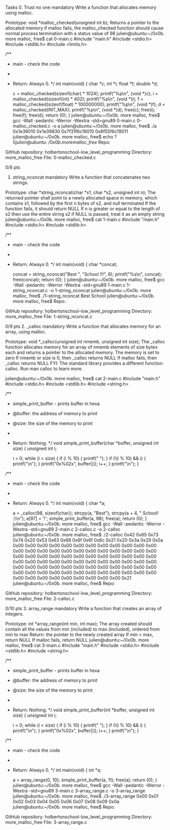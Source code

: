Tasks
0. Trust no one
mandatory
Write a function that allocates memory using malloc.

Prototype: void *malloc_checked(unsigned int b);
Returns a pointer to the allocated memory
if malloc fails, the malloc_checked function should cause normal process termination with a status value of 98
julien@ubuntu:~/0x0b. more malloc, free$ cat 0-main.c
#include "main.h"
#include <stdio.h>
#include <stdlib.h>
#include <limits.h>

/**
 * main - check the code
 *
 * Return: Always 0.
 */
int main(void)
{
    char *c;
    int *i;
    float *f;
    double *d;

    c = malloc_checked(sizeof(char) * 1024);
    printf("%p\n", (void *)c);
    i = malloc_checked(sizeof(int) * 402);
    printf("%p\n", (void *)i);
    f = malloc_checked(sizeof(float) * 100000000);
    printf("%p\n", (void *)f);
    d = malloc_checked(INT_MAX);
    printf("%p\n", (void *)d);
    free(c);
    free(i);
    free(f);
    free(d);
    return (0);
}
julien@ubuntu:~/0x0b. more malloc, free$ gcc -Wall -pedantic -Werror -Wextra -std=gnu89 0-main.c 0-malloc_checked.c -o a
julien@ubuntu:~/0x0b. more malloc, free$ ./a 
0x1e39010
0x1e39830
0x7f31f6c19010
0x6f55f6c19011
julien@ubuntu:~/0x0b. more malloc, free$ echo $?
0
julien@ubuntu:~/0x0b. more malloc, free$ 
Repo:

GitHub repository: holbertonschool-low_level_programming
Directory: more_malloc_free
File: 0-malloc_checked.c
  
0/6 pts
1. string_nconcat
mandatory
Write a function that concatenates two strings.

Prototype: char *string_nconcat(char *s1, char *s2, unsigned int n);
The returned pointer shall point to a newly allocated space in memory, which contains s1, followed by the first n bytes of s2, and null terminated
If the function fails, it should return NULL
If n is greater or equal to the length of s2 then use the entire string s2
if NULL is passed, treat it as an empty string
julien@ubuntu:~/0x0b. more malloc, free$ cat 1-main.c
#include "main.h"
#include <stdio.h>
#include <stdlib.h>

/**
 * main - check the code
 *
 * Return: Always 0.
 */
int main(void)
{
    char *concat;

    concat = string_nconcat("Best ", "School !!!", 6);
    printf("%s\n", concat);
    free(concat);
    return (0);
}
julien@ubuntu:~/0x0b. more malloc, free$ gcc -Wall -pedantic -Werror -Wextra -std=gnu89 1-main.c 1-string_nconcat.c -o 1-string_nconcat
julien@ubuntu:~/0x0b. more malloc, free$ ./1-string_nconcat
Best School
julien@ubuntu:~/0x0b. more malloc, free$ 
Repo:

GitHub repository: holbertonschool-low_level_programming
Directory: more_malloc_free
File: 1-string_nconcat.c
  
0/9 pts
2. _calloc
mandatory
Write a function that allocates memory for an array, using malloc.

Prototype: void *_calloc(unsigned int nmemb, unsigned int size);
The _calloc function allocates memory for an array of nmemb elements of size bytes each and returns a pointer to the allocated memory.
The memory is set to zero
If nmemb or size is 0, then _calloc returns NULL
If malloc fails, then _calloc returns NULL
FYI: The standard library provides a different function: calloc. Run man calloc to learn more.

julien@ubuntu:~/0x0b. more malloc, free$ cat 2-main.c
#include "main.h"
#include <stdio.h>
#include <stdlib.h>
#include <string.h>

/**
 * simple_print_buffer - prints buffer in hexa
 * @buffer: the address of memory to print
 * @size: the size of the memory to print
 *
 * Return: Nothing.
 */
void simple_print_buffer(char *buffer, unsigned int size)
{
    unsigned int i;

    i = 0;
    while (i < size)
    {
        if (i % 10)
        {
            printf(" ");
        }
        if (!(i % 10) && i)
        {
            printf("\n");
        }
        printf("0x%02x", buffer[i]);
        i++;
    }
    printf("\n");
}

/**
 * main - check the code
 *
 * Return: Always 0.
 */
int main(void)
{
    char *a;

    a = _calloc(98, sizeof(char));
    strcpy(a, "Best");
    strcpy(a + 4, " School! :)\n");
    a[97] = '!';
    simple_print_buffer(a, 98);
    free(a);
    return (0);
}
julien@ubuntu:~/0x0b. more malloc, free$ gcc -Wall -pedantic -Werror -Wextra -std=gnu89 2-main.c 2-calloc.c -o 2-calloc
julien@ubuntu:~/0x0b. more malloc, free$ ./2-calloc
0x42 0x65 0x73 0x74 0x20 0x53 0x63 0x68 0x6f 0x6f
0x6c 0x21 0x20 0x3a 0x29 0x0a 0x00 0x00 0x00 0x00
0x00 0x00 0x00 0x00 0x00 0x00 0x00 0x00 0x00 0x00
0x00 0x00 0x00 0x00 0x00 0x00 0x00 0x00 0x00 0x00
0x00 0x00 0x00 0x00 0x00 0x00 0x00 0x00 0x00 0x00
0x00 0x00 0x00 0x00 0x00 0x00 0x00 0x00 0x00 0x00
0x00 0x00 0x00 0x00 0x00 0x00 0x00 0x00 0x00 0x00
0x00 0x00 0x00 0x00 0x00 0x00 0x00 0x00 0x00 0x00
0x00 0x00 0x00 0x00 0x00 0x00 0x00 0x00 0x00 0x00
0x00 0x00 0x00 0x00 0x00 0x00 0x00 0x21
julien@ubuntu:~/0x0b. more malloc, free$ 
Repo:

GitHub repository: holbertonschool-low_level_programming
Directory: more_malloc_free
File: 2-calloc.c
  
0/10 pts
3. array_range
mandatory
Write a function that creates an array of integers.

Prototype: int *array_range(int min, int max);
The array created should contain all the values from min (included) to max (included), ordered from min to max
Return: the pointer to the newly created array
If min > max, return NULL
If malloc fails, return NULL
julien@ubuntu:~/0x0b. more malloc, free$ cat 3-main.c
#include "main.h"
#include <stdio.h>
#include <stdlib.h>
#include <string.h>

/**
 * simple_print_buffer - prints buffer in hexa
 * @buffer: the address of memory to print
 * @size: the size of the memory to print
 *
 * Return: Nothing.
 */
void simple_print_buffer(int *buffer, unsigned int size)
{
    unsigned int i;

    i = 0;
    while (i < size)
    {
        if (i % 10)
        {
            printf(" ");
        }
        if (!(i % 10) && i)
        {
            printf("\n");
        }
        printf("0x%02x", buffer[i]);
        i++;
    }
    printf("\n");
}

/**
 * main - check the code
 *
 * Return: Always 0.
 */
int main(void)
{
    int *a;

    a = array_range(0, 10);
    simple_print_buffer(a, 11);
    free(a);
    return (0);
}
julien@ubuntu:~/0x0b. more malloc, free$ gcc -Wall -pedantic -Werror -Wextra -std=gnu89 3-main.c 3-array_range.c -o 3-array_range
julien@ubuntu:~/0x0b. more malloc, free$ ./3-array_range
0x00 0x01 0x02 0x03 0x04 0x05 0x06 0x07 0x08 0x09
0x0a
julien@ubuntu:~/0x0b. more malloc, free$ 
Repo:

GitHub repository: holbertonschool-low_level_programming
Directory: more_malloc_free
File: 3-array_range.c
